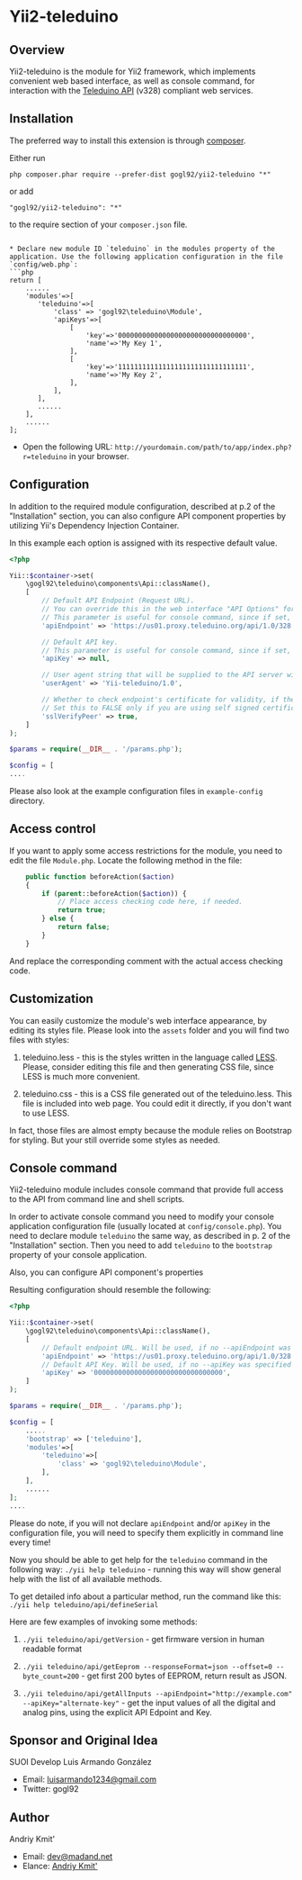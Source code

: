 # Yii2-teleduino

## Overview

Yii2-teleduino is the module for Yii2 framework, which implements convenient web based interface, as well as console command, for interaction with the [Teleduino API](https://www.teleduino.org/documentation/api/328-full) (v328) compliant web services.


Installation
------------

The preferred way to install this extension is through [composer](http://getcomposer.org/download/).

Either run

```
php composer.phar require --prefer-dist gogl92/yii2-teleduino "*"
```

or add

```
"gogl92/yii2-teleduino": "*"
```

to the require section of your `composer.json` file.
```

* Declare new module ID `teleduino` in the modules property of the application. Use the following application configuration in the file `config/web.php`:
```php
return [
    ......
    'modules'=>[
       'teleduino'=>[
           'class' => 'gogl92\teleduino\Module',
           'apiKeys'=>[
               [
                   'key'=>'00000000000000000000000000000000',
                   'name'=>'My Key 1',
               ],
               [
                   'key'=>'11111111111111111111111111111111',
                   'name'=>'My Key 2',
               ],
           ],
       ],
       ......
    ],
    ......
];
```

* Open the following URL: `http://yourdomain.com/path/to/app/index.php?r=teleduino` in your browser.


## Configuration

In addition to the required module configuration, described at p.2 of the "Installation" section,
you can also configure API component properties by utilizing Yii's Dependency Injection Container.

In this example each option is assigned with its respective default value.

```php
<?php

Yii::$container->set(
    \gogl92\teleduino\components\Api::className(),
    [
        // Default API Endpoint (Request URL).
        // You can override this in the web interface "API Options" form.
        // This parameter is useful for console command, since if set, you can omit setting a corresponding option in the command line.
        'apiEndpoint' => 'https://us01.proxy.teleduino.org/api/1.0/328.php',

        // Default API key.
        // This parameter is useful for console command, since if set, you can omit setting a corresponding option in the command line.
        'apiKey' => null,

        // User agent string that will be supplied to the API server with each request.
        'userAgent' => 'Yii-teleduino/1.0',

        // Whether to check endpoint's certificate for validity, if the endpoint is a HTTPS server.
        // Set this to FALSE only if you are using self signed certificates!
        'sslVerifyPeer' => true,
    ]
);

$params = require(__DIR__ . '/params.php');

$config = [
....
```

Please also look at the example configuration files in `example-config` directory.

## Access control

If you want to apply some access restrictions for the module, you need to edit the file `Module.php`.
 Locate the following method in the file:

```php
    public function beforeAction($action)
    {
        if (parent::beforeAction($action)) {
            // Place access checking code here, if needed.
            return true;
        } else {
            return false;
        }
    }
```

And replace the corresponding comment with the actual access checking code.


## Customization

You can easily customize the module's web interface appearance, by editing its styles file.
 Please look into the `assets` folder and you will find two files with styles:

1. teleduino.less - this is the styles written in the language called [LESS](http://lesscss.org/).
 Please, consider editing this file and then generating CSS file, since LESS is much more convenient.

2. teleduino.css - this is a CSS file generated out of the teleduino.less.
 This file is included into web page. You could edit it directly, if you don't want to use LESS.

In fact, those files are almost empty because the module relies on Bootstrap for styling.
But your still override some styles as needed.


## Console command

Yii2-teleduino module includes console command that provide full access to the API from command line and shell scripts.

In order to activate console command you need to modify your console application configuration file (usually located at `config/console.php`).
You need to declare module `teleduino` the same way, as described in p. 2 of the "Installation" section.
Then you need to add `teleduino` to the `bootstrap` property of your console application.

Also, you can configure API component's properties

Resulting configuration should resemble the following:

```php
<?php

Yii::$container->set(
    \gogl92\teleduino\components\Api::className(),
    [
        // Default endpoint URL. Will be used, if no --apiEndpoint was specified in the command line.
        'apiEndpoint' => 'https://us01.proxy.teleduino.org/api/1.0/328.php',
        // Default API Key. Will be used, if no --apiKey was specified in the command line.
        'apiKey' => '00000000000000000000000000000000',
    ]
);

$params = require(__DIR__ . '/params.php');

$config = [
    .....
    'bootstrap' => ['teleduino'],
    'modules'=>[
        'teleduino'=>[
            'class' => 'gogl92\teleduino\Module',
        ],
    ],
    ......
];
....
```

Please do note, if you will not declare `apiEndpoint` and/or `apiKey` in the configuration file, you will need to specify them explicitly in command line every time!

Now you should be able to get help for the `teleduino` command in the following way:
`./yii help teleduino` - running this way will show general help with the list of all available methods.

To get detailed info about a particular method, run the command like this:
`./yii help teleduino/api/defineSerial`

Here are few examples of invoking some methods:

1. `./yii teleduino/api/getVersion` - get firmware version in human readable format

2. `./yii teleduino/api/getEeprom --responseFormat=json --offset=0 --byte_count=200` - get first 200 bytes of EEPROM, return result as JSON.

3. `./yii teleduino/api/getAllInputs --apiEndpoint="http://example.com" --apiKey="alternate-key"` - get the input values of all the digital and analog pins, using the explicit API Edpoint and Key.


## Sponsor and Original Idea

SUOI Develop
Luis Armando González
* Email: luisarmando1234@gmail.com
* Twitter: gogl92


## Author

Andriy Kmit'
* Email: dev@madand.net
* Elance: [Andriy Kmit'](https://www.elance.com/s/andkmit/)
